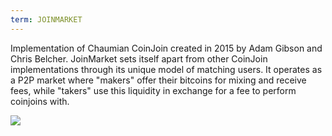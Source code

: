 ```yaml
---
term: JOINMARKET
---
```


Implementation of Chaumian CoinJoin created in 2015 by Adam Gibson and Chris Belcher. JoinMarket sets itself apart from other CoinJoin implementations through its unique model of matching users. It operates as a P2P market where "makers" offer their bitcoins for mixing and receive fees, while "takers" use this liquidity in exchange for a fee to perform coinjoins with.

![](../../dictionnaire/assets/43.webp)

